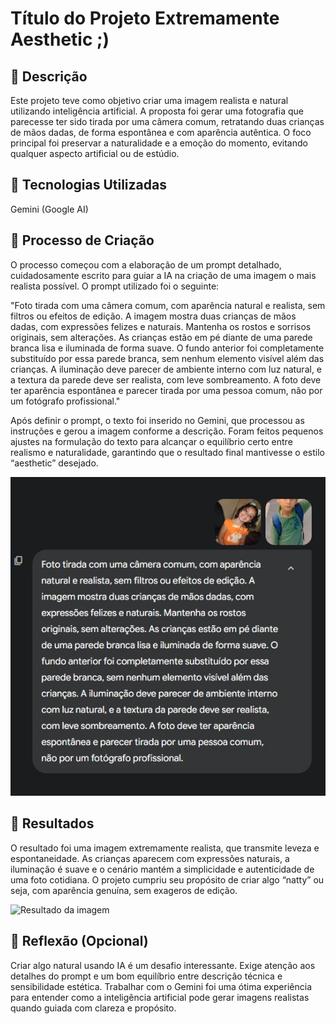 # Título do Projeto Extremamente Aesthetic ;)

## 📒 Descrição
Este projeto teve como objetivo criar uma imagem realista e natural utilizando inteligência artificial. A proposta foi gerar uma fotografia que parecesse ter sido tirada por uma câmera comum, retratando duas crianças de mãos dadas, de forma espontânea e com aparência autêntica. O foco principal foi preservar a naturalidade e a emoção do momento, evitando qualquer aspecto artificial ou de estúdio.

## 🤖 Tecnologias Utilizadas
Gemini (Google AI)

## 🧐 Processo de Criação
O processo começou com a elaboração de um prompt detalhado, cuidadosamente escrito para guiar a IA na criação de uma imagem o mais realista possível. O prompt utilizado foi o seguinte:

"Foto tirada com uma câmera comum, com aparência natural e realista, sem filtros ou efeitos de edição. A imagem mostra duas crianças de mãos dadas, com expressões felizes e naturais. Mantenha os rostos e sorrisos originais, sem alterações. As crianças estão em pé diante de uma parede branca lisa e iluminada de forma suave. O fundo anterior foi completamente substituído por essa parede branca, sem nenhum elemento visível além das crianças. A iluminação deve parecer de ambiente interno com luz natural, e a textura da parede deve ser realista, com leve sombreamento. A foto deve ter aparência espontânea e parecer tirada por uma pessoa comum, não por um fotógrafo profissional."

Após definir o prompt, o texto foi inserido no Gemini, que processou as instruções e gerou a imagem conforme a descrição. Foram feitos pequenos ajustes na formulação do texto para alcançar o equilíbrio certo entre realismo e naturalidade, garantindo que o resultado final mantivesse o estilo “aesthetic” desejado.

![Captura de Tela do Prompt](./imagem_final/prompt.jpg)

## 🚀 Resultados
O resultado foi uma imagem extremamente realista, que transmite leveza e espontaneidade. As crianças aparecem com expressões naturais, a iluminação é suave e o cenário mantém a simplicidade e autenticidade de uma foto cotidiana. O projeto cumpriu seu propósito de criar algo “natty” ou seja, com aparência genuína, sem exageros de edição.

![Resultado da imagem](./imagem_final/gemini_crianças.ppg)

## 💭 Reflexão (Opcional)
Criar algo natural usando IA é um desafio interessante. Exige atenção aos detalhes do prompt e um bom equilíbrio entre descrição técnica e sensibilidade estética. Trabalhar com o Gemini foi uma ótima experiência para entender como a inteligência artificial pode gerar imagens realistas quando guiada com clareza e propósito.
